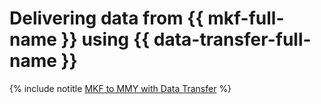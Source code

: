 # Delivering data from {{ mkf-full-name }} using {{ data-transfer-full-name }}


{% include notitle [MKF to MMY with Data Transfer](../../_tutorials/dataplatform/data-transfer-mkf-mmy.md) %}
